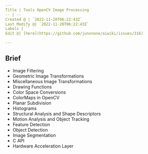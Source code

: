 ```yaml
---
Title | Tools OpenCV Image Processing
-- | --
Created @ | `2022-11-28T06:22:43Z`
Last Modify @| `2022-11-28T06:22:43Z`
Labels | ``
Edit @| [here](https://github.com/junxnone/aiwiki/issues/316)

---
```


## Brief

- Image Filtering
- Geometric Image Transformations
- Miscellaneous Image Transformations
- Drawing Functions
- Color Space Conversions
- ColorMaps in OpenCV
- Planar Subdivision
- Histograms
- Structural Analysis and Shape Descriptors
- Motion Analysis and Object Tracking
- Feature Detection
- Object Detection
- Image Segmentation
- C API
- Hardware Acceleration Layer

##
